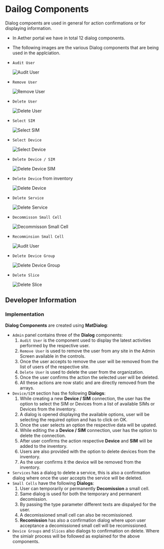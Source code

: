 # Dailog Components

Dialog compoents are used in general for action confirmations or for displaying information.

- In Aether portal we have in total 12 dialog components.
- The following images are the various Dialog components that are being used in the applciation.
- `Audit User`

  ![Audit User](images/dialog-audit-user.png)

- `Remove User`

  ![Remove User](images/dialog-remove-user.png)

- `Delete User`

  ![Delete User](images/dialog-delete-user.png)

- `Select SIM`

  ![Select SIM](images/dialog-select-sim.png)

- `Select Device`

  ![Select Device](images/dialog-select-device.png)

- `Delete Device / SIM`

  ![Delete Device SIM](images/dialog-delete-device-sim.png)

- `Delete Device` from inventory

  ![Delete Device](images/dialog-delete-device-inventory.png)

- `Delete Service`

  ![Delete Service](images/dialog-delete-service.png)

- `Decommisson Small Cell`

  ![Decommisson Small Cell](images/dialog-decomission.png)

- `Recomminsion Small Cell`

  ![Audit User](images/dialog-recomission.png)

- `Delete Device Group`

  ![Delete Device Group](images/dialog-delete-device-group.png)

- `Delete Slice`

  ![Delete Slice](images/dialog-delete-slice.png)

## Developer Information

### Implementation

**Dialog Components** are created using **MatDialog**:

- `Admin` panel contains three of the **Dialog** components:
  1. `Audit User` is the component used to display the latest activities performed by the respective user.
  1. `Remove User` is used to remove the user from any site in the Admin Screen available in the controls.
  1. Once the user accepts to remove the user will be removed from the list of users of the respective site.
  1. `Delete User` is used to delete the user from the organization.
  1. Once the user confirms the action the selected user will be deleted.
  1. All these actions are now static and are directly removed from the arrays.
- `Device/SIM` section has the following **Dialogs**:
  1. While creating a new **Device / SIM** connection, the user has the option to select the SIM or Devices from a list of available SIMs or Devices from the inventory.
  1. A dialog is opened displaying the available options, user will be selecting the required option and has to click on OK.
  1. Once the user selects an option the respective data will be upated.
  1. While editing the a **Device / SIM** connection, user has the option to delete the connection.
  1. After user confirms the action respective **Device** and **SIM** will be added to the inventory.
  1. Users are also provided with the option to delete devices from the inventory.
  1. As the user confirms it the device will be removed from the inventory.
- `Services` has a dialog to delete a service, this is also a confirmation dialog where once the user accepts the service will be deleted.
- `Small Cells` have the following **Dialogs**:
  1. User can temporarily or permanently **Decomission** a small cell.
  1. Same dialog is used for both the temporary and permanent decomission.
  1. By passing the type parameter different texts are dispalyed for the user.
  1. A decomissioned small cell can also be recomissioned.
  1. **Recomission** has also a confirmation dialog where upon user acceptance a decomissioned small cell will be recomissioned.
- `Device Groups` and `Slices` also dialogs to confirmation on delete. Where the simialr process will be followed as explained for the above components.
